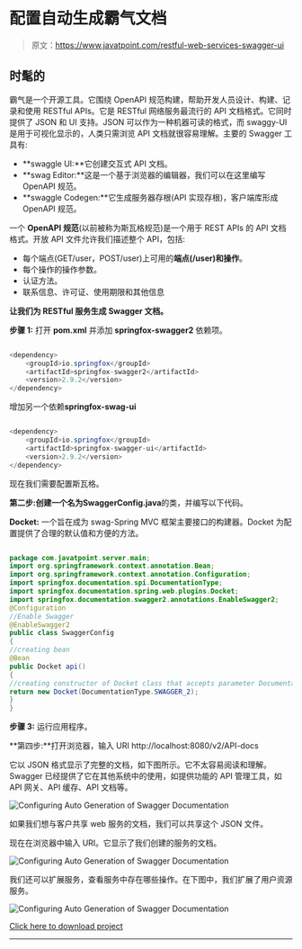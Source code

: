 # 配置自动生成霸气文档

> 原文：<https://www.javatpoint.com/restful-web-services-swagger-ui>

## 时髦的

霸气是一个开源工具。它围绕 OpenAPI 规范构建，帮助开发人员设计、构建、记录和使用 RESTful APIs。它是 RESTful 网络服务最流行的 API 文档格式。它同时提供了 JSON 和 UI 支持。JSON 可以作为一种机器可读的格式，而 swaggy-UI 是用于可视化显示的，人类只需浏览 API 文档就很容易理解。主要的 Swagger 工具有:

*   **swaggle UI:**它创建交互式 API 文档。
*   **swag Editor:**这是一个基于浏览器的编辑器，我们可以在这里编写 OpenAPI 规范。
*   **swaggle Codegen:**它生成服务器存根(API 实现存根)，客户端库形成 OpenAPI 规范。

一个 **OpenAPI 规范**(以前被称为斯瓦格规范)是一个用于 REST APIs 的 API 文档格式。开放 API 文件允许我们描述整个 API，包括:

*   每个端点(GET/user，POST/user)上可用的**端点(/user)**和**操作**。
*   每个操作的操作参数。
*   认证方法。
*   联系信息、许可证、使用期限和其他信息

**让我们为 RESTful 服务生成 Swagger 文档。**

**步骤 1:** 打开 **pom.xml** 并添加 **springfox-swagger2** 依赖项。

```java

<dependency>
    <groupId>io.springfox</groupId>
    <artifactId>springfox-swagger2</artifactId>
    <version>2.9.2</version>
</dependency>

```

增加另一个依赖**springfox-swag-ui**

```java

<dependency>
    <groupId>io.springfox</groupId>
    <artifactId>springfox-swagger-ui</artifactId>
    <version>2.9.2</version>
</dependency>

```

现在我们需要配置斯瓦格。

**第二步:**创建一个名为**SwaggerConfig.java**的类，并编写以下代码。

**Docket:** 一个旨在成为 swag-Spring MVC 框架主要接口的构建器。Docket 为配置提供了合理的默认值和方便的方法。

```java

package com.javatpoint.server.main;
import org.springframework.context.annotation.Bean;
import org.springframework.context.annotation.Configuration;
import springfox.documentation.spi.DocumentationType;
import springfox.documentation.spring.web.plugins.Docket;
import springfox.documentation.swagger2.annotations.EnableSwagger2;
@Configuration
//Enable Swagger
@EnableSwagger2
public class SwaggerConfig 
{
//creating bean
@Bean
public Docket api()
{
//creating constructor of Docket class that accepts parameter DocumentationType
return new Docket(DocumentationType.SWAGGER_2);
}
}

```

**步骤 3:** 运行应用程序。

**第四步:**打开浏览器，输入 URI http://localhost:8080/v2/API-docs

它以 JSON 格式显示了完整的文档，如下图所示。它不太容易阅读和理解。Swagger 已经提供了它在其他系统中的使用，如提供功能的 API 管理工具，如 API 网关、API 缓存、API 文档等。

![Configuring Auto Generation of Swagger Documentation](../img/9cce726267f24609cf6603f648454b53.png)

如果我们想与客户共享 web 服务的文档，我们可以共享这个 JSON 文件。

现在在浏览器中输入 URI。它显示了我们创建的服务的文档。

![Configuring Auto Generation of Swagger Documentation](../img/b8b3bb891a466580db86f5e29c91201f.png)

我们还可以扩展服务，查看服务中存在哪些操作。在下图中，我们扩展了用户资源服务。

![Configuring Auto Generation of Swagger Documentation](../img/fcd87892fa39dee536cbe0176f781e6c.png)

[Click here to download project](https://static.javatpoint.com/tutorial/restful-web-services/download/ConfiguringAutoGenerationofSwaggerDocumentation.zip)

* * *